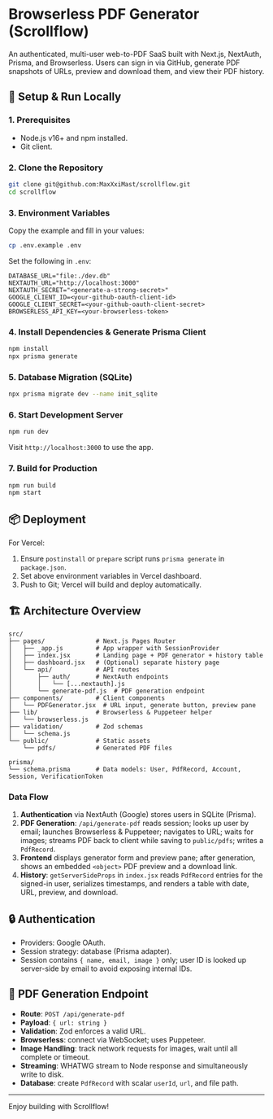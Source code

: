 # Browserless PDF Generator (Scrollflow)

An authenticated, multi-user web-to-PDF SaaS built with Next.js, NextAuth, Prisma, and Browserless. Users can sign in via GitHub, generate PDF snapshots of URLs, preview and download them, and view their PDF history.

## 🚀 Setup & Run Locally

### 1. Prerequisites

-   Node.js v16+ and npm installed.
-   Git client.

### 2. Clone the Repository

```bash
git clone git@github.com:MaxXxiMast/scrollflow.git
cd scrollflow
```

### 3. Environment Variables

Copy the example and fill in your values:

```bash
cp .env.example .env
```

Set the following in `.env`:

```env
DATABASE_URL="file:./dev.db"
NEXTAUTH_URL="http://localhost:3000"
NEXTAUTH_SECRET="<generate-a-strong-secret>"
GOOGLE_CLIENT_ID=<your-github-oauth-client-id>
GOOGLE_CLIENT_SECRET=<your-github-oauth-client-secret>
BROWSERLESS_API_KEY=<your-browserless-token>
```

### 4. Install Dependencies & Generate Prisma Client

```bash
npm install
npx prisma generate
```

### 5. Database Migration (SQLite)

```bash
npx prisma migrate dev --name init_sqlite
```

### 6. Start Development Server

```bash
npm run dev
```

Visit `http://localhost:3000` to use the app.

### 7. Build for Production

```bash
npm run build
npm start
```

## 📦 Deployment

For Vercel:

1. Ensure `postinstall` or `prepare` script runs `prisma generate` in `package.json`.
2. Set above environment variables in Vercel dashboard.
3. Push to Git; Vercel will build and deploy automatically.

## 🏗 Architecture Overview

```
src/
├── pages/              # Next.js Pages Router
│   ├── _app.js         # App wrapper with SessionProvider
│   ├── index.jsx       # Landing page + PDF generator + history table
│   ├── dashboard.jsx   # (Optional) separate history page
│   └── api/            # API routes
│       ├── auth/       # NextAuth endpoints
│       │   └── [...nextauth].js
│       └── generate-pdf.js  # PDF generation endpoint
├── components/         # Client components
│   └── PDFGenerator.jsx  # URL input, generate button, preview pane
├── lib/                # Browserless & Puppeteer helper
│   └── browserless.js
├── validation/         # Zod schemas
│   └── schema.js
└── public/             # Static assets
    └── pdfs/           # Generated PDF files

prisma/
└── schema.prisma       # Data models: User, PdfRecord, Account, Session, VerificationToken
```

### Data Flow

1. **Authentication** via NextAuth (Google) stores users in SQLite (Prisma).
2. **PDF Generation**: `/api/generate-pdf` reads session; looks up user by email; launches Browserless & Puppeteer; navigates to URL; waits for images; streams PDF back to client while saving to `public/pdfs`; writes a `PdfRecord`.
3. **Frontend** displays generator form and preview pane; after generation, shows an embedded `<object>` PDF preview and a download link.
4. **History**: `getServerSideProps` in `index.jsx` reads `PdfRecord` entries for the signed-in user, serializes timestamps, and renders a table with date, URL, preview, and download.

## 🔒 Authentication

-   Providers: Google OAuth.
-   Session strategy: database (Prisma adapter).
-   Session contains `{ name, email, image }` only; user ID is looked up server-side by email to avoid exposing internal IDs.

## 📄 PDF Generation Endpoint

-   **Route**: `POST /api/generate-pdf`
-   **Payload**: `{ url: string }`
-   **Validation**: Zod enforces a valid URL.
-   **Browserless**: connect via WebSocket; uses Puppeteer.
-   **Image Handling**: track network requests for images, wait until all complete or timeout.
-   **Streaming**: WHATWG stream to Node response and simultaneously write to disk.
-   **Database**: create `PdfRecord` with scalar `userId`, `url`, and file path.

---

Enjoy building with Scrollflow!

